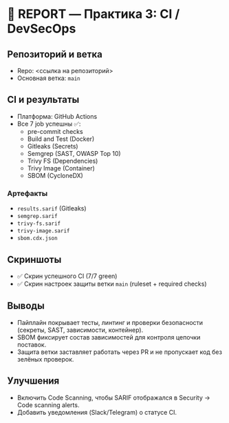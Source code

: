 # 🧾 REPORT — Практика 3: CI / DevSecOps

## Репозиторий и ветка
- Repo: <ссылка на репозиторий>
- Основная ветка: `main`

## CI и результаты
- Платформа: GitHub Actions
- Все 7 job успешны ✅:
  - pre-commit checks
  - Build and Test (Docker)
  - Gitleaks (Secrets)
  - Semgrep (SAST, OWASP Top 10)
  - Trivy FS (Dependencies)
  - Trivy Image (Container)
  - SBOM (CycloneDX)

### Артефакты
- `results.sarif` (Gitleaks)
- `semgrep.sarif`
- `trivy-fs.sarif`
- `trivy-image.sarif`
- `sbom.cdx.json`

## Скриншоты
- ✅ Скрин успешного CI (7/7 green)
- ✅ Скрин настроек защиты ветки `main` (ruleset + required checks)

## Выводы
- Пайплайн покрывает тесты, линтинг и проверки безопасности (секреты, SAST, зависимости, контейнер).
- SBOM фиксирует состав зависимостей для контроля цепочки поставок.
- Защита ветки заставляет работать через PR и не пропускает код без зелёных проверок.

## Улучшения
- Включить Code Scanning, чтобы SARIF отображался в Security → Code scanning alerts.
- Добавить уведомления (Slack/Telegram) о статусе CI.